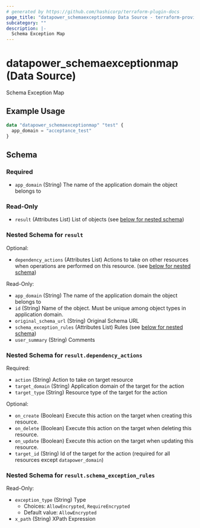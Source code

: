 ```yaml
---
# generated by https://github.com/hashicorp/terraform-plugin-docs
page_title: "datapower_schemaexceptionmap Data Source - terraform-provider-datapower"
subcategory: ""
description: |-
  Schema Exception Map
---
```


# datapower_schemaexceptionmap (Data Source)

Schema Exception Map

## Example Usage

```terraform
data "datapower_schemaexceptionmap" "test" {
  app_domain = "acceptance_test"
}
```

<!-- schema generated by tfplugindocs -->
## Schema

### Required

- `app_domain` (String) The name of the application domain the object belongs to

### Read-Only

- `result` (Attributes List) List of objects (see [below for nested schema](#nestedatt--result))

<a id="nestedatt--result"></a>
### Nested Schema for `result`

Optional:

- `dependency_actions` (Attributes List) Actions to take on other resources when operations are performed on this resource. (see [below for nested schema](#nestedatt--result--dependency_actions))

Read-Only:

- `app_domain` (String) The name of the application domain the object belongs to
- `id` (String) Name of the object. Must be unique among object types in application domain.
- `original_schema_url` (String) Original Schema URL
- `schema_exception_rules` (Attributes List) Rules (see [below for nested schema](#nestedatt--result--schema_exception_rules))
- `user_summary` (String) Comments

<a id="nestedatt--result--dependency_actions"></a>
### Nested Schema for `result.dependency_actions`

Required:

- `action` (String) Action to take on target resource
- `target_domain` (String) Application domain of the target for the action
- `target_type` (String) Resource type of the target for the action

Optional:

- `on_create` (Boolean) Execute this action on the target when creating this resource.
- `on_delete` (Boolean) Execute this action on the target when deleting this resource.
- `on_update` (Boolean) Execute this action on the target when updating this resource.
- `target_id` (String) Id of the target for the action (required for all resources except `datapower_domain`)


<a id="nestedatt--result--schema_exception_rules"></a>
### Nested Schema for `result.schema_exception_rules`

Read-Only:

- `exception_type` (String) Type
  - Choices: `AllowEncrypted`, `RequireEncrypted`
  - Default value: `AllowEncrypted`
- `x_path` (String) XPath Expression
